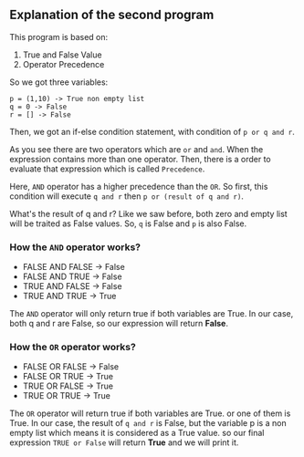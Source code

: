 ## Explanation of the second program

This program is based on:
1. True and False Value
2. Operator Precedence

So we got three variables:
```
p = (1,10) -> True non empty list
q = 0 -> False
r = [] -> False
```

Then, we got an if-else condition statement, with condition of 
`p or q and r`.

As you see there are two operators which are `or` and `and`. When the expression contains more than one operator. Then, there is a order to evaluate that expression which is called `Precedence`.

Here, `AND` operator has a higher precedence than the `OR`.
So first, this condition will execute `q and r` then `p or (result of q and r)`.

What's the result of q and r?
Like we saw before, both zero and empty list will be traited as False values. So, `q` is False and `p` is also False.

### How the `AND` operator works?
* FALSE AND FALSE -> False
* FALSE AND TRUE -> False
* TRUE AND FALSE -> False
* TRUE AND TRUE -> True

The `AND` operator will only return true if both variables are True. In our case, both q and r are False, so our expression will return **False**.

### How the `OR` operator works?
* FALSE OR FALSE -> False
* FALSE OR TRUE -> True
* TRUE OR FALSE -> True
* TRUE OR TRUE -> True

The `OR` operator will return true if both variables are True. or one of them is True. In our case, the result of `q and r` is False, but the variable p is a non empty list which means it is considered as a True value. so our final expression `TRUE or False` will return **True** and we will print it.